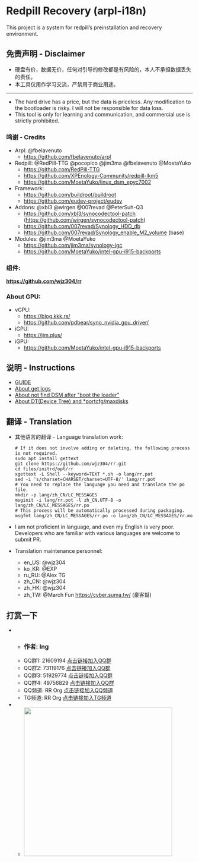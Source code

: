 # Redpill Recovery (arpl-i18n)

This project is a system for redpill’s preinstallation and recovery environment.

## 免责声明 - Disclaimer
* 硬盘有价，数据无价，任何对引导的修改都是有风险的，本人不承担数据丢失的责任。
* 本工具仅用作学习交流，严禁用于商业用途。
----
* The hard drive has a price, but the data is priceless. Any modification to the bootloader is risky. I will not be responsible for data loss.
* This tool is only for learning and communication, and commercial use is strictly prohibited.


### 鸣谢 - Credits
* Arpl: @fbelavenuto
  * https://github.com/fbelavenuto/arpl
* Redpill: @RedPill-TTG @pocopico @jim3ma @fbelavenuto @MoetaYuko
  * https://github.com/RedPill-TTG
  * https://github.com/XPEnology-Community/redpill-lkm5
  * https://github.com/MoetaYuko/linux_dsm_epyc7002
* Framework:
  * https://github.com/buildroot/buildroot
  * https://github.com/eudev-project/eudev
* Addons: @xbl3 @wirgen @007revad @PeterSuh-Q3
  * https://github.com/xbl3/synocodectool-patch (https://github.com/wirgen/synocodectool-patch)
  * https://github.com/007revad/Synology_HDD_db
  * https://github.com/007revad/Synology_enable_M2_volume (base)
* Modules: @jim3ma @MoetaYuko
  * https://github.com/jim3ma/synology-igc
  * https://github.com/MoetaYuko/intel-gpu-i915-backports


### 组件: 
<b>https://github.com/wjz304/rr</b>


### About GPU: 
* vGPU:
  * https://blog.kkk.rs/  
  * https://github.com/pdbear/syno_nvidia_gpu_driver/
* iGPU:
  * https://jim.plus/  
* iGPU:
  * https://github.com/MoetaYuko/intel-gpu-i915-backports


## 说明 - Instructions
* [GUIDE](./guide.md)
* [About get logs](https://github.com/wjz304/rr/issues/173)
* [About not find DSM after "boot the loader"](https://github.com/wjz304/rr/issues/175)
* [About DT(Device Tree) and *portcfg/maxdisks](https://github.com/wjz304/rr/issues/226)


## 翻译 - Translation
* 其他语言的翻译 - Language translation work:
    ```shell
    # If it does not involve adding or deleting, the following process is not required.
    sudo apt install gettext
    git clone https://github.com/wjz304/rr.git
    cd files/initrd/opt/rr
    xgettext -L Shell --keyword=TEXT *.sh -o lang/rr.pot
    sed -i 's/charset=CHARSET/charset=UTF-8/' lang/rr.pot
    # You need to replace the language you need and translate the po file.
    mkdir -p lang/zh_CN/LC_MESSAGES
    msginit -i lang/rr.pot -l zh_CN.UTF-8 -o lang/zh_CN/LC_MESSAGES/rr.po
    # This process will be automatically processed during packaging.
    msgfmt lang/zh_CN/LC_MESSAGES/rr.po -o lang/zh_CN/LC_MESSAGES/rr.mo
    ```
* I am not proficient in language, and even my English is very poor. 
  Developers who are familiar with various languages are welcome to submit PR.

* Translation maintenance personnel:
   * en_US: @wjz304
   * ko_KR: @EXP <jeong1986>
   * ru_RU: @Alex TG
   * zh_CN: @wjz304
   * zh_HK: @wjz304
   * zh_TW: @March Fun <https://cyber.suma.tw/> (豪客幫)


## 打赏一下
* 
  * ### 作者: Ing  
  * QQ群1: 21609194 [点击链接加入QQ群](https://qm.qq.com/q/YTPvSXfeU0)
  * QQ群2: 73119176 [点击链接加入QQ群](https://qm.qq.com/q/YV1B0NFvWK)
  * QQ群3: 51929774 [点击链接加入QQ群](https://qm.qq.com/q/aVjM3Wb6KY)
  * QQ群4: 49756829 [点击链接加入QQ群](https://qm.qq.com/q/9PHzmZDkqI)
  * QQ频道: RR Org [点击链接加入QQ频道](https://pd.qq.com/s/aklqb0uij)
  * TG频道: RR Org [点击链接加入TG频道](https://t.me/RR_Org)

* * <img src="https://raw.githubusercontent.com/wjz304/wjz304/master/my/20220908134226.jpg" width="400">



